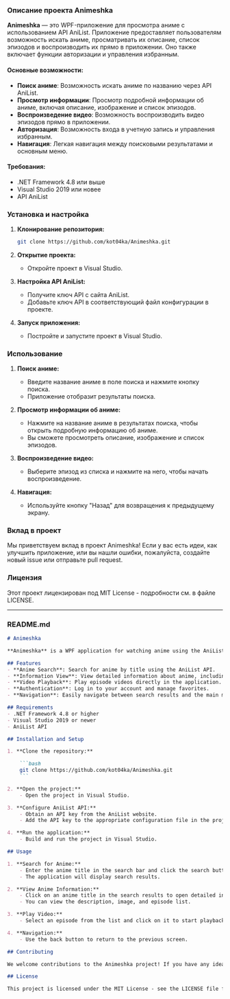 ### Описание проекта Animeshka

**Animeshka** — это WPF-приложение для просмотра аниме с использованием API AniList. Приложение предоставляет пользователям возможность искать аниме, просматривать их описание, список эпизодов и воспроизводить их прямо в приложении. Оно также включает функции авторизации и управления избранным.

#### Основные возможности:
- **Поиск аниме**: Возможность искать аниме по названию через API AniList.
- **Просмотр информации**: Просмотр подробной информации об аниме, включая описание, изображение и список эпизодов.
- **Воспроизведение видео**: Возможность воспроизводить видео эпизодов прямо в приложении.
- **Авторизация**: Возможность входа в учетную запись и управления избранным.
- **Навигация**: Легкая навигация между поисковыми результатами и основным меню.

#### Требования:
- .NET Framework 4.8 или выше
- Visual Studio 2019 или новее
- API AniList

### Установка и настройка

1. **Клонирование репозитория:**

    ```bash
    git clone https://github.com/kot04ka/Animeshka.git
    ```

2. **Открытие проекта:**
    - Откройте проект в Visual Studio.

3. **Настройка API AniList:**
    - Получите ключ API с сайта AniList.
    - Добавьте ключ API в соответствующий файл конфигурации в проекте.

4. **Запуск приложения:**
    - Постройте и запустите проект в Visual Studio.

### Использование

1. **Поиск аниме:**
    - Введите название аниме в поле поиска и нажмите кнопку поиска.
    - Приложение отобразит результаты поиска.

2. **Просмотр информации об аниме:**
    - Нажмите на название аниме в результатах поиска, чтобы открыть подробную информацию об аниме.
    - Вы сможете просмотреть описание, изображение и список эпизодов.

3. **Воспроизведение видео:**
    - Выберите эпизод из списка и нажмите на него, чтобы начать воспроизведение.

4. **Навигация:**
    - Используйте кнопку "Назад" для возвращения к предыдущему экрану.

### Вклад в проект

Мы приветствуем вклад в проект Animeshka! Если у вас есть идеи, как улучшить приложение, или вы нашли ошибки, пожалуйста, создайте новый issue или отправьте pull request.

### Лицензия

Этот проект лицензирован под MIT License - подробности см. в файле LICENSE.

---

### README.md

```markdown
# Animeshka

**Animeshka** is a WPF application for watching anime using the AniList API. The application allows users to search for anime, view detailed information, episode lists, and play them directly within the app. It also includes features for user authentication and managing favorites.

## Features
- **Anime Search**: Search for anime by title using the AniList API.
- **Information View**: View detailed information about anime, including description, image, and episode list.
- **Video Playback**: Play episode videos directly in the application.
- **Authentication**: Log in to your account and manage favorites.
- **Navigation**: Easily navigate between search results and the main menu.

## Requirements
- .NET Framework 4.8 or higher
- Visual Studio 2019 or newer
- AniList API

## Installation and Setup

1. **Clone the repository:**

    ```bash
    git clone https://github.com/kot04ka/Animeshka.git
    ```

2. **Open the project:**
    - Open the project in Visual Studio.

3. **Configure AniList API:**
    - Obtain an API key from the AniList website.
    - Add the API key to the appropriate configuration file in the project.

4. **Run the application:**
    - Build and run the project in Visual Studio.

## Usage

1. **Search for Anime:**
    - Enter the anime title in the search bar and click the search button.
    - The application will display search results.

2. **View Anime Information:**
    - Click on an anime title in the search results to open detailed information about the anime.
    - You can view the description, image, and episode list.

3. **Play Video:**
    - Select an episode from the list and click on it to start playback.

4. **Navigation:**
    - Use the back button to return to the previous screen.

## Contributing

We welcome contributions to the Animeshka project! If you have any ideas for improvements or find any bugs, please create a new issue or submit a pull request.

## License

This project is licensed under the MIT License - see the LICENSE file for details.
```

